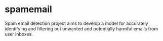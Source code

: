 # spamemail
Spam email detection project aims to develop a model for accurately identifying and filtering out unwanted and potentially harmful emails from user inboxes.
